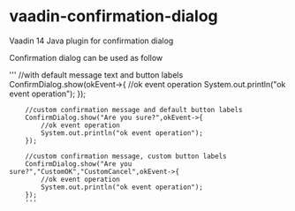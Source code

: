 # vaadin-confirmation-dialog 

Vaadin 14 Java plugin for confirmation dialog 

Confirmation dialog can be used as follow

'''
//with default message text and button labels
		ConfirmDialog.show(okEvent->{
			//ok event operation
			System.out.println("ok event operation");
		});
		
		//custom confirmation message and default button labels
		ConfirmDialog.show("Are you sure?",okEvent->{
			//ok event operation
			System.out.println("ok event operation");
		});
		
		//custom confirmation message, custom button labels 
		ConfirmDialog.show("Are you sure?","CustomOK","CustomCancel",okEvent->{
			//ok event operation
			System.out.println("ok event operation");
		});
		'''
		